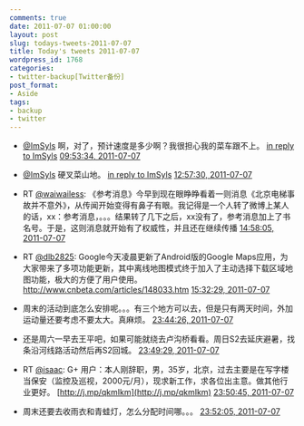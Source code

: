```yaml
---
comments: true
date: 2011-07-07 01:00:00
layout: post
slug: todays-tweets-2011-07-07
title: Today's tweets 2011-07-07
wordpress_id: 1768
categories:
- twitter-backup[Twitter备份]
post_format:
- Aside
tags:
- backup
- twitter
---
```





  * [@ImSyls](http://twitter.com/ImSyls) 啊，对了，预计速度是多少啊？我很担心我的菜车跟不上。 [in reply to ImSyls](http://twitter.com/ImSyls/statuses/88543447316832256) [09:53:34, 2011-07-07](http://twitter.com/gfrog/statuses/88787709874802688)





  * [@ImSyls](http://twitter.com/ImSyls) 硬叉菜山地。 [in reply to ImSyls](http://twitter.com/ImSyls/statuses/88788581191127040) [12:57:30, 2011-07-07](http://twitter.com/gfrog/statuses/88833998486384640)





  * RT [@waiwailess](http://twitter.com/waiwailess): 《参考消息》今早到现在眼睁睁看着一则消息《北京电梯事故并不意外》，从传闻开始变得有鼻子有眼。我记得是一个人转了微博上某人的话，xx：参考消息，。。。结果转了几下之后，xx没有了，参考消息加上了书名号。于是，这则消息就开始有了权威性，并且还在继续传播 [14:58:05, 2011-07-07](http://twitter.com/gfrog/statuses/88864344342921216)





  * RT [@dlb2825](http://twitter.com/dlb2825): Google今天凌晨更新了Android版的Google Maps应用，为大家带来了多项功能更新，其中离线地图模式终于加入了主动选择下载区域地图功能，极大的方便了用户使用。http://www.cnbeta.com/articles/148033.htm [15:32:29, 2011-07-07](http://twitter.com/gfrog/statuses/88873002913112064)





  * 周末的活动到底怎么安排呢。。。有三个地方可以去，但是只有两天时间，外加运动量还要考虑不要太大。真麻烦。 [23:44:26, 2011-07-07](http://twitter.com/gfrog/statuses/88996806704381952)





  * 还是周六一早去王平吧，如果可能就绕去卢沟桥看看。周日S2去延庆避暑，找条沿河线路活动然后再S2回城。 [23:49:29, 2011-07-07](http://twitter.com/gfrog/statuses/88998075372285952)





  * RT [@isaac](http://twitter.com/isaac): G+ 用户：本人刚辞职，男，35岁，北京，过去主要是在写字楼当保安（监控及巡视，2000元/月），现求新工作，求各位出主意。做其他行业更好。
[http://j.mp/qkmIkm](http://j.mp/qkmIkm) [23:50:45, 2011-07-07](http://twitter.com/gfrog/statuses/88998395565445120)





  * 周末还要去收雨衣和青蛙灯，怎么分配时间哪。。。 [23:52:05, 2011-07-07](http://twitter.com/gfrog/statuses/88998729545289728)




